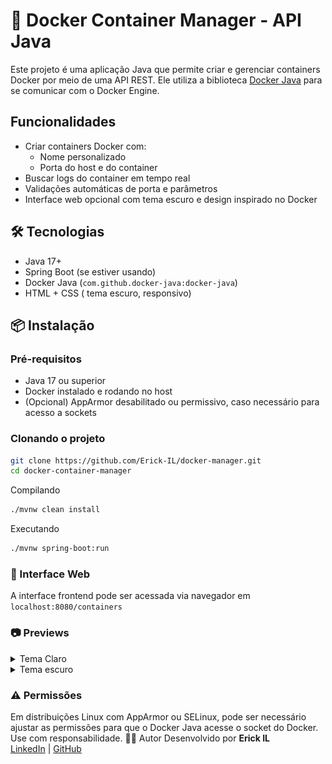 # 🐳 Docker Container Manager - API Java

Este projeto é uma aplicação Java que permite criar e gerenciar containers Docker por meio de uma API REST. Ele utiliza a biblioteca [Docker Java](https://github.com/docker-java/docker-java) para se comunicar com o Docker Engine.

## Funcionalidades

-  Criar containers Docker com:
    - Nome personalizado
    - Porta do host e do container
-  Buscar logs do container em tempo real
-  Validações automáticas de porta e parâmetros
-  Interface web opcional com tema escuro e design inspirado no Docker

## 🛠️ Tecnologias

- Java 17+
- Spring Boot (se estiver usando)
- Docker Java (`com.github.docker-java:docker-java`)
- HTML + CSS ( tema escuro, responsivo)

## 📦 Instalação

### Pré-requisitos

- Java 17 ou superior
- Docker instalado e rodando no host
- (Opcional) AppArmor desabilitado ou permissivo, caso necessário para acesso a sockets

### Clonando o projeto

```bash
git clone https://github.com/Erick-IL/docker-manager.git
cd docker-container-manager
```

Compilando
```bash
./mvnw clean install
```

Executando
```bash
./mvnw spring-boot:run
```

### 🎨 Interface Web
A interface frontend pode ser acessada via navegador em `localhost:8080/containers`

### 📷 Previews
<details>
   <summary> Tema Claro</summary>

![mainWhite.png](previews/mainWhite.png)!
![newContainerWhite.png](previews/newContainerWhite.png)

</details>


<details>
   <summary> Tema escuro</summary>

   ![mainDark.png](previews/mainDark.png)
   ![newContainerBlack.png](previews/newContainerBlack.png)

</details>

### ⚠️ Permissões

Em distribuições Linux com AppArmor ou SELinux, pode ser necessário ajustar as permissões para que o Docker Java acesse o socket do Docker. Use com responsabilidade.
🧑‍💻 Autor
Desenvolvido por **Erick IL**  
[LinkedIn](https://www.linkedin.com/in/erick-il) | [GitHub](https://github.com/Erick-IL)
